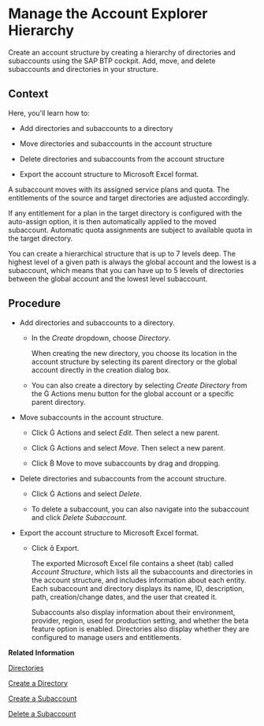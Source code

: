 <!-- loio2e2a5b67f5ba4782a9070534148e8426 -->

<link rel="stylesheet" type="text/css" href="../css/sap-icons.css"/>

# Manage the Account Explorer Hierarchy

Create an account structure by creating a hierarchy of directories and subaccounts using the SAP BTP cockpit. Add, move, and delete subaccounts and directories in your structure.



<a name="loio2e2a5b67f5ba4782a9070534148e8426__context_rns_xdt_1qb"/>

## Context

Here, you'll learn how to:

-   Add directories and subaccounts to a directory

-   Move directories and subaccounts in the account structure

-   Delete directories and subaccounts from the account structure

-   Export the account structure to Microsoft Excel format.


A subaccount moves with its assigned service plans and quota. The entitlements of the source and target directories are adjusted accordingly.

If any entitlement for a plan in the target directory is configured with the auto-assign option, it is then automatically applied to the moved subaccount. Automatic quota assignments are subject to available quota in the target directory.

You can create a hierarchical structure that is up to 7 levels deep. The highest level of a given path is always the global account and the lowest is a subaccount, which means that you can have up to 5 levels of directories between the global account and the lowest level subaccount.



<a name="loio2e2a5b67f5ba4782a9070534148e8426__steps-unordered_nvj_ppn_szb"/>

## Procedure

-   Add directories and subaccounts to a directory.

    -   In the *Create* dropdown, choose *Directory*.

        When creating the new directory, you choose its location in the account structure by selecting its parent directory or the global account directly in the creation dialog box.

    -   You can also create a directory by selecting *Create Directory* from the <span class="SAP-icons-V5"></span> Actions menu button for the global account or a specific parent directory.


-   Move subaccounts in the account structure.

    -   Click <span class="SAP-icons-V5"></span> Actions and select *Edit*. Then select a new parent.

    -   Click <span class="SAP-icons-V5"></span> Actions and select *Move*. Then select a new parent.

    -   Click <span class="SAP-icons-V5"></span> Move to move subaccounts by drag and dropping.


-   Delete directories and subaccounts from the account structure.

    -   Click <span class="SAP-icons-V5"></span> Actions and select *Delete*.

    -   To delete a subaccount, you can also navigate into the subaccount and click *Delete Subaccount*.


-   Export the account structure to Microsoft Excel format.

    -   Click <span class="SAP-icons-V5"></span> Export.

        The exported Microsoft Excel file contains a sheet \(tab\) called *Account Structure*, which lists all the subaccounts and directories in the account structure, and includes information about each entity. Each subaccount and directory displays its name, ID, description, path, creation/change dates, and the user that created it.

        Subaccounts also display information about their environment, provider, region, used for production setting, and whether the beta feature option is enabled. Directories also display whether they are configured to manage users and entitlements.



**Related Information**  


[Directories](../10-concepts/account-model-8ed4a70.md#loioa92721fc75524ec09a7a7255997dbd94 "With directories, you can organize and manage your subaccounts according to your technical and business needs.")

[Create a Directory](create-a-directory-b8ef1c4.md "Create a directory using the SAP BTP cockpit to organize and manage your subaccounts. For example, you can group subaccounts by project, team, or department.")

[Create a Subaccount](create-a-subaccount-05280a1.md "Create subaccounts in your global account using the SAP BTP cockpit.")

[Delete a Subaccount](delete-a-subaccount-419dc3d.md "Delete subaccounts using the SAP BTP cockpit to clean up your account hierarchy, free up quota used by services in your subaccounts, and to reduce overall costs.")

